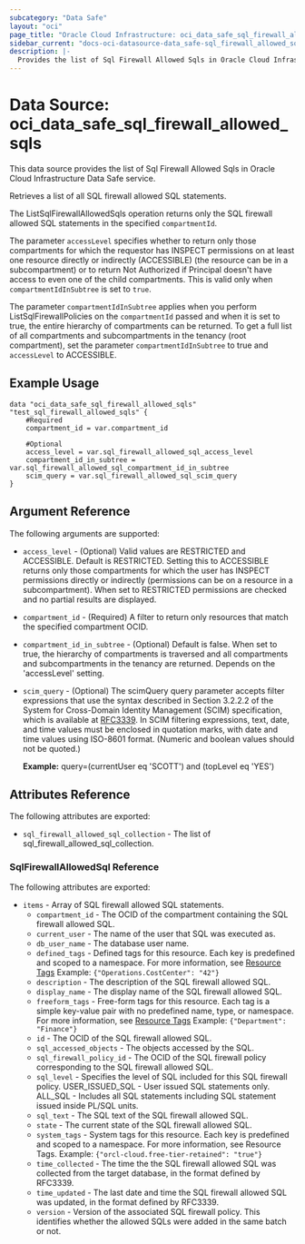 ```yaml
---
subcategory: "Data Safe"
layout: "oci"
page_title: "Oracle Cloud Infrastructure: oci_data_safe_sql_firewall_allowed_sqls"
sidebar_current: "docs-oci-datasource-data_safe-sql_firewall_allowed_sqls"
description: |-
  Provides the list of Sql Firewall Allowed Sqls in Oracle Cloud Infrastructure Data Safe service
---
```


# Data Source: oci_data_safe_sql_firewall_allowed_sqls
This data source provides the list of Sql Firewall Allowed Sqls in Oracle Cloud Infrastructure Data Safe service.

Retrieves a list of all SQL firewall allowed SQL statements.

The ListSqlFirewallAllowedSqls operation returns only the SQL firewall allowed SQL statements in the specified `compartmentId`.

The parameter `accessLevel` specifies whether to return only those compartments for which the
requestor has INSPECT permissions on at least one resource directly
or indirectly (ACCESSIBLE) (the resource can be in a subcompartment) or to return Not Authorized if
Principal doesn't have access to even one of the child compartments. This is valid only when
`compartmentIdInSubtree` is set to `true`.

The parameter `compartmentIdInSubtree` applies when you perform ListSqlFirewallPolicies on the
`compartmentId` passed and when it is set to true, the entire hierarchy of compartments can be returned.
To get a full list of all compartments and subcompartments in the tenancy (root compartment),
set the parameter `compartmentIdInSubtree` to true and `accessLevel` to ACCESSIBLE.


## Example Usage

```hcl
data "oci_data_safe_sql_firewall_allowed_sqls" "test_sql_firewall_allowed_sqls" {
	#Required
	compartment_id = var.compartment_id

	#Optional
	access_level = var.sql_firewall_allowed_sql_access_level
	compartment_id_in_subtree = var.sql_firewall_allowed_sql_compartment_id_in_subtree
	scim_query = var.sql_firewall_allowed_sql_scim_query
}
```

## Argument Reference

The following arguments are supported:

* `access_level` - (Optional) Valid values are RESTRICTED and ACCESSIBLE. Default is RESTRICTED. Setting this to ACCESSIBLE returns only those compartments for which the user has INSPECT permissions directly or indirectly (permissions can be on a resource in a subcompartment). When set to RESTRICTED permissions are checked and no partial results are displayed. 
* `compartment_id` - (Required) A filter to return only resources that match the specified compartment OCID.
* `compartment_id_in_subtree` - (Optional) Default is false. When set to true, the hierarchy of compartments is traversed and all compartments and subcompartments in the tenancy are returned. Depends on the 'accessLevel' setting. 
* `scim_query` - (Optional) The scimQuery query parameter accepts filter expressions that use the syntax described in Section 3.2.2.2 of the System for Cross-Domain Identity Management (SCIM) specification, which is available at [RFC3339](https://tools.ietf.org/html/draft-ietf-scim-api-12). In SCIM filtering expressions, text, date, and time values must be enclosed in quotation marks, with date and time values using ISO-8601 format. (Numeric and boolean values should not be quoted.)

	**Example:** query=(currentUser eq 'SCOTT') and (topLevel eq 'YES') 


## Attributes Reference

The following attributes are exported:

* `sql_firewall_allowed_sql_collection` - The list of sql_firewall_allowed_sql_collection.

### SqlFirewallAllowedSql Reference

The following attributes are exported:

* `items` - Array of SQL firewall allowed SQL statements.
	* `compartment_id` - The OCID of the compartment containing the SQL firewall allowed SQL.
	* `current_user` - The name of the user that SQL was executed as.
	* `db_user_name` - The database user name.
	* `defined_tags` - Defined tags for this resource. Each key is predefined and scoped to a namespace. For more information, see [Resource Tags](https://docs.cloud.oracle.com/iaas/Content/General/Concepts/resourcetags.htm)  Example: `{"Operations.CostCenter": "42"}` 
	* `description` - The description of the SQL firewall allowed SQL.
	* `display_name` - The display name of the SQL firewall allowed SQL.
	* `freeform_tags` - Free-form tags for this resource. Each tag is a simple key-value pair with no predefined name, type, or namespace. For more information, see [Resource Tags](https://docs.cloud.oracle.com/iaas/Content/General/Concepts/resourcetags.htm)  Example: `{"Department": "Finance"}` 
	* `id` - The OCID of the SQL firewall allowed SQL.
	* `sql_accessed_objects` - The objects accessed by the SQL.
	* `sql_firewall_policy_id` - The OCID of the SQL firewall policy corresponding to the SQL firewall allowed SQL.
	* `sql_level` - Specifies the level of SQL included for this SQL firewall policy. USER_ISSUED_SQL - User issued SQL statements only. ALL_SQL - Includes all SQL statements including SQL statement issued inside PL/SQL units. 
	* `sql_text` - The SQL text of the SQL firewall allowed SQL.
	* `state` - The current state of the SQL firewall allowed SQL.
	* `system_tags` - System tags for this resource. Each key is predefined and scoped to a namespace. For more information, see Resource Tags. Example: `{"orcl-cloud.free-tier-retained": "true"}` 
	* `time_collected` - The time the the SQL firewall allowed SQL was collected from the target database, in the format defined by RFC3339.
	* `time_updated` - The last date and time the SQL firewall allowed SQL was updated, in the format defined by RFC3339.
	* `version` - Version of the associated SQL firewall policy. This identifies whether the allowed SQLs were added in the same batch or not.

